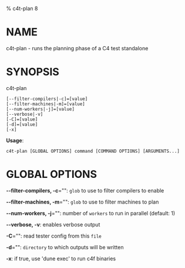 % c4t-plan 8

# NAME

c4t-plan - runs the planning phase of a C4 test standalone

# SYNOPSIS

c4t-plan

```
[--filter-compilers|-c]=[value]
[--filter-machines|-m]=[value]
[--num-workers|-j]=[value]
[--verbose|-v]
[-C]=[value]
[-d]=[value]
[-x]
```

**Usage**:

```
c4t-plan [GLOBAL OPTIONS] command [COMMAND OPTIONS] [ARGUMENTS...]
```

# GLOBAL OPTIONS

**--filter-compilers, -c**="": `glob` to use to filter compilers to enable

**--filter-machines, -m**="": `glob` to use to filter machines to plan

**--num-workers, -j**="": number of `workers` to run in parallel (default: 1)

**--verbose, -v**: enables verbose output

**-C**="": read tester config from this `file`

**-d**="": `directory` to which outputs will be written

**-x**: if true, use 'dune exec' to run c4f binaries

